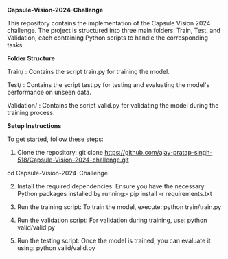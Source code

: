 **Capsule-Vision-2024-Challenge**

This repository contains the implementation of the Capsule Vision 2024 challenge. The project is structured into three main folders: Train, Test, and Validation, each containing Python scripts to handle the corresponding tasks.

**Folder Structure**

Train/ :
Contains the script train.py for training the model.

Test/ :
Contains the script test.py for testing and evaluating the model's performance on unseen data.

Validation/ :
Contains the script valid.py for validating the model during the training process.

**Setup Instructions**

To get started, follow these steps:

1. Clone the repository:
git clone https://github.com/ajay-pratap-singh-518/Capsule-Vision-2024-challenge.git

  cd Capsule-Vision-2024-Challenge

2. Install the required dependencies: Ensure you have the necessary Python packages installed by running:-
pip install -r requirements.txt

3. Run the training script: To train the model, execute:
python train/train.py

4. Run the validation script: For validation during training, use:
python valid/valid.py

5. Run the testing script: Once the model is trained, you can evaluate it using:
python valid/valid.py

